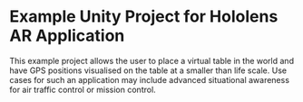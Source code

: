 # Example Unity Project for Hololens AR Application
This example project allows the user to place a virtual table in the world and have GPS positions visualised on the table at a smaller than life scale.
Use cases for such an application may include advanced situational awareness for air traffic control or mission control.
